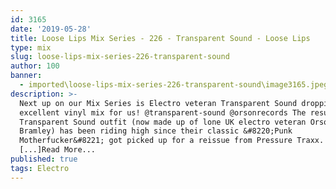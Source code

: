 ```yaml
---
id: 3165
date: '2019-05-28'
title: Loose Lips Mix Series - 226 - Transparent Sound - Loose Lips
type: mix
slug: loose-lips-mix-series-226-transparent-sound
author: 100
banner:
  - imported\loose-lips-mix-series-226-transparent-sound\image3165.jpeg
description: >-
  Next up on our Mix Series is Electro veteran Transparent Sound dropping this
  excellent vinyl mix for us! @transparent-sound @orsonrecords The resurgent
  Transparent Sound outfit (now made up of lone UK electro veteran Orson
  Bramley) has been riding high since their classic &#8220;Punk
  Motherfucker&#8221; got picked up for a reissue from Pressure Traxx. 2019 has
  [...]Read More...
published: true
tags: Electro
---
```

